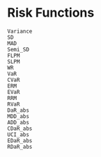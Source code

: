 # Risk Functions

```@docs
Variance
SD
MAD
Semi_SD
FLPM
SLPM
WR
VaR
CVaR
ERM
EVaR
RRM
RVaR
DaR_abs
MDD_abs
ADD_abs
CDaR_abs
UCI_abs
EDaR_abs
RDaR_abs
```

